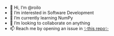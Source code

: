 - 👋 Hi, I’m @roilo
- 👀 I’m interested in Software Development
- 🌱 I’m currently learning NumPy
- 💞️ I’m looking to collaborate on anything
- 📫 Reach me by opening an issue in [✨this repo✨](https://github.com/roilo/message_me_here)

<!---
roilo/roilo is a ✨ special ✨ repository because its `README.md` (this file) appears on your GitHub profile.
You can click the Preview link to take a look at your changes.
--->
